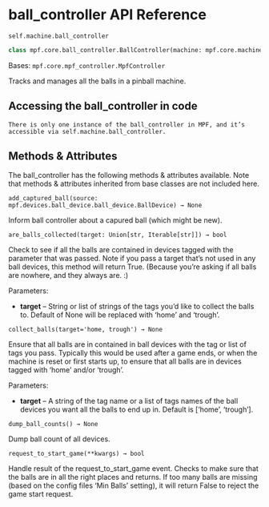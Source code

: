 # ball_controller API Reference

`self.machine.ball_controller`

``` python
class mpf.core.ball_controller.BallController(machine: mpf.core.machine.MachineController)
```

Bases: `mpf.core.mpf_controller.MpfController`

Tracks and manages all the balls in a pinball machine.

## Accessing the ball_controller in code

    There is only one instance of the ball_controller in MPF, and it’s accessible via self.machine.ball_controller.

## Methods & Attributes

The ball_controller has the following methods & attributes available. Note that methods & attributes inherited from base classes are not included here.

`add_captured_ball(source: mpf.devices.ball_device.ball_device.BallDevice) → None`

Inform ball controller about a capured ball (which might be new).

`are_balls_collected(target: Union[str, Iterable[str]]) → bool`

Check to see if all the balls are contained in devices tagged with the parameter that was passed.
Note if you pass a target that’s not used in any ball devices, this method will return True. (Because you’re asking if all balls are nowhere, and they always are. :)

Parameters:

* **target** – String or list of strings of the tags you’d like to collect the balls to. Default of None will be replaced with ‘home’ and ‘trough’.

`collect_balls(target='home, trough') → None`

Ensure that all balls are in contained in ball devices with the tag or list of tags you pass.
Typically this would be used after a game ends, or when the machine is reset or first starts up, to ensure that all balls are in devices tagged with ‘home’ and/or ‘trough’.

Parameters:

* **target** – A string of the tag name or a list of tags names of the ball devices you want all the balls to end up in. Default is [‘home’, ‘trough’].

`dump_ball_counts() → None`

Dump ball count of all devices.

`request_to_start_game(**kwargs) → bool`

Handle result of the request_to_start_game event.
Checks to make sure that the balls are in all the right places and returns. If too many balls are missing (based on the config files ‘Min Balls’ setting), it will return False to reject the game start request.
